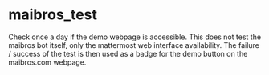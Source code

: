 # maibros_test

Check once a day if the demo webpage is accessible. This does not test the maibros bot itself, only the mattermost web interface availability. The failure / success of the test is then used as a badge for the demo button on the maibros.com webpage.
